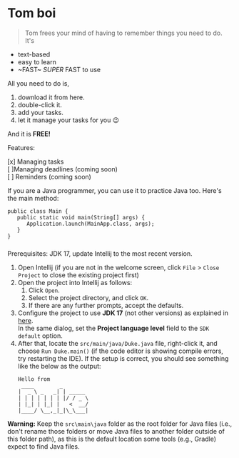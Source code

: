 # Tom boi


> Tom frees your mind of having to remember things you need to do. It's

* text-based
* easy to learn
* ~FAST~ *SUPER* FAST to use

All you need to do is,

1. download it from here.
1. double-click it.
1. add your tasks.
1. let it manage your tasks for you 😉

And it is **FREE!**

Features:

[x] Managing tasks  
[ ]Managing deadlines (coming soon)  
[ ] Reminders (coming soon)

If you are a Java programmer, you can use it to practice Java too. Here's the main method: 

```
public class Main {
   public static void main(String[] args) {
      Application.launch(MainApp.class, args);
   }
}
```

###

Prerequisites: JDK 17, update Intellij to the most recent version.

1. Open Intellij (if you are not in the welcome screen, click `File` > `Close Project` to close the existing project first)
1. Open the project into Intellij as follows:
   1. Click `Open`.
   1. Select the project directory, and click `OK`.
   1. If there are any further prompts, accept the defaults.
1. Configure the project to use **JDK 17** (not other versions) as explained in [here](https://www.jetbrains.com/help/idea/sdk.html#set-up-jdk).<br>
   In the same dialog, set the **Project language level** field to the `SDK default` option.
1. After that, locate the `src/main/java/Duke.java` file, right-click it, and choose `Run Duke.main()` (if the code editor is showing compile errors, try restarting the IDE). If the setup is correct, you should see something like the below as the output:
   ```
   Hello from
    ____        _        
   |  _ \ _   _| | _____ 
   | | | | | | | |/ / _ \
   | |_| | |_| |   <  __/
   |____/ \__,_|_|\_\___|
   ```

**Warning:** Keep the `src\main\java` folder as the root folder for Java files (i.e., don't rename those folders or move Java files to another folder outside of this folder path), as this is the default location some tools (e.g., Gradle) expect to find Java files.
